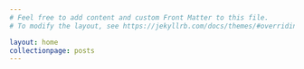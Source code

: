 ```yaml
---
# Feel free to add content and custom Front Matter to this file.
# To modify the layout, see https://jekyllrb.com/docs/themes/#overriding-theme-defaults

layout: home
collectionpage: posts
---
```

